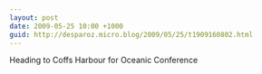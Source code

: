 ```yaml
---
layout: post
date: 2009-05-25 10:00 +1000
guid: http://desparoz.micro.blog/2009/05/25/t1909160802.html
---
```

Heading to Coffs Harbour for Oceanic Conference
